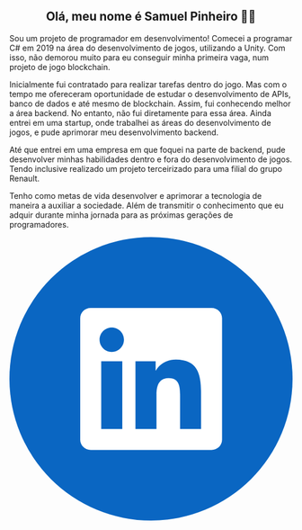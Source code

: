 <h2 align="center">Olá, meu nome é Samuel Pinheiro 👋👋</h2>

<p> Sou um projeto de programador em desenvolvimento! Comecei a programar C# em 2019 na área do desenvolvimento de jogos, utilizando a Unity. Com isso, não demorou muito para eu conseguir minha primeira vaga, num projeto de jogo blockchain.

Inicialmente fui contratado para realizar tarefas dentro do jogo. Mas com o tempo me ofereceram oportunidade de estudar o desenvolvimento de APIs, banco de dados e até mesmo de blockchain. Assim, fui conhecendo melhor a área backend.
No entanto, não fui diretamente para essa área. Ainda entrei em uma startup, onde trabalhei as áreas do desenvolvimento de jogos, e pude aprimorar meu desenvolvimento backend.

Até que entrei em uma empresa em que foquei na parte de backend, pude desenvolver minhas habilidades dentro e fora do desenvolvimento de jogos. Tendo inclusive realizado um projeto terceirizado para uma filial do grupo Renault.

Tenho como metas de vida desenvolver e aprimorar a tecnologia de maneira a auxiliar a sociedade. Além de transmitir o conhecimento que eu adquir durante minha jornada para as próximas gerações de programadores.
</p>

<svg enable-background="new 0 0 1024 1024" viewBox="0 0 1024 1024" xmlns="http://www.w3.org/2000/svg"><circle cx="512" cy="512" fill="#0a66c2" r="512"/><path d="m693.1 693.2h-76v-119c0-28.4-.6-64.9-39.6-64.9-39.6 0-45.7 30.9-45.7 62.8v121.1h-76v-244.8h73v33.4h1c10.2-19.2 35-39.5 72-39.5 77 0 91.2 50.7 91.2 116.6zm-323-278.3c-24.5 0-44.1-19.8-44.1-44.1s19.7-44.1 44.1-44.1 44.1 19.8 44.1 44.1-19.8 44.1-44.1 44.1zm38.1 278.3h-76.2v-244.8h76.2zm322.9-437.2h-437.2c-20.9 0-37.9 16.5-37.9 37v439c0 20.4 16.9 37 37.9 37h437.1c20.9 0 38-16.5 38-37v-439c0-20.5-17.1-37-37.9-37z" fill="#fff"/></svg>
